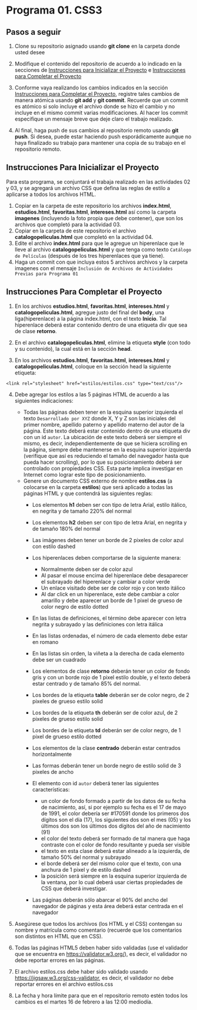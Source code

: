 # Programa 01. CSS3

## Pasos a seguir

1. Clone su repositorio asignado usando **git clone** en la carpeta donde usted desee

2. Modifique el contenido del repositorio de acuerdo a lo indicado en la secciones de [Instrucciones para Inicializar el Proyecto](#instrucciones-para-inicializar-el-proyecto) e [Instrucciones para Completar el Proyecto](#instrucciones-para-completar-el-proyecto)

3. Conforme vaya realizando los cambios indicados en la sección [Instrucciones para Completar el Proyecto](#instrucciones-para-completar-el-proyecto), registre tales cambios de manera atómica usando **git add** y **git commit**. Recuerde que un commit es atómico si solo incluye el archivo donde se hizo el cambio y no incluye en el mismo commit varias modificaciones. Al hacer los commit especifique un mensaje breve que deje claro el trabajo realizado.

4. Al final, haga push de sus cambios al repositorio remoto usando **git push**. Si desea, puede estar haciendo push esporádicamente aunque no haya finalizado su trabajo para mantener una copia de su trabajo en el repositorio remoto.

## Instrucciones Para Inicializar el Proyecto

Para esta programa, se conjuntará el trabaja realizado en las actividades 02 y 03, y se agregará un archivo CSS que defina las reglas de estilo a aplicarse a todos los archivos HTML. 

1. Copiar en la carpeta de este repositorio los archivos **index.html**, **estudios.html**, **favoritas.html**, **intereses.html** así como la carpeta **imagenes** (incluyendo la foto propia que debe contener), que son los archivos que completó para la actividad 03.
2. Copiar en la carpeta de este repositorio el archivo **catalogopeliculas.html** que completó en la actividad 04.
3. Edite el archivo **index.html** para que le agregue un hiperenlace que le lleve al archivo **catalogopeliculas.html** y que tenga como texto `Catálogo de Películas` (después de los tres hiperenlaces que ya tiene).
4. Haga un commit con que incluya estos 5 archivos archivos y la carpeta imagenes con el mensaje `Inclusión de Archivos de Actividades Previas para Programa 01`

## Instrucciones Para Completar el Proyecto

1. En los archivos **estudios.html**, **favoritas.html**, **intereses.html** y **catalogopeliculas.html**, agregue justo del final del **body**, una liga(hiperenlace) a la página index.html, con el texto **Inicio**. Tal hiperenlace deberá estar contenido dentro de una etiqueta div que sea de clase **retorno**.

2. En el archivo **catalogopeliculas.html**, elimine la etiqueta **style** (con todo y su contenido), la cual está en la sección **head**.

3. En los archivos **estudios.html**, **favoritas.html**, **intereses.html** y **catalogopeliculas.html**, coloque en la sección head la siguiente etiqueta: 
```
<link rel="stylesheet" href="estilos/estilos.css" type="text/css"/>
```

4. Debe agregar los estilos a las 5 páginas HTML de acuerdo a las siguientes indicaciones:
   - Todas las páginas deben tener en la esquina superior izquierda el texto `Desarrollado por XYZ` donde X, Y y Z son las iniciales del primer nombre, apellido paterno y apellido materno del autor de la página. Este texto deberá estar contenido dentro de una etiqueta div con un id `autor`. La ubicación de este texto deberá ser siempre el mismo, es decir, independientemente de que se hiciera scrolling en la página, siempre debe mantenerse en la esquina superior izquierda (verifique que así es reduciendo el tamaño del navegador hasta que pueda hacer scrolling), por lo que su posicionamiento deberá ser controlado con propiedades CSS. Esta parte implica investigar en Internet como lograr este tipo de posicionamiento.
   - Genere un documento CSS externo de nombre **estilos.css** (a colocarse en la carpeta **estilos**) que será aplicado a todas las páginas HTML y que contendrá las siguientes reglas:
     - Los elementos **h1** deben ser con tipo de letra Arial, estilo itálico, en negrita y de tamaño 220% del normal
     - Los elementos **h2** deben ser con tipo de letra Arial, en negrita y de tamaño 180% del normal
     - Las imágenes deben tener un borde de 2 pixeles de color azul con estilo dashed
     - Los hiperenlaces deben comportarse de la siguiente manera:
        - Normalmente deben ser de color azul
        - Al pasar el mouse encima del hiperenlace debe desaparecer el subrayado del hiperenlace y cambiar a color verde
        - Un enlace visitado debe ser de color rojo y con texto itálico
        - Al dar click en un hiperenlace, este debe cambiar a color amarillo y debe aparecer un borde de 1 pixel de grueso de color negro de estilo dotted

     - En las listas de definiciones, el término debe aparecer con letra negrita y subrayado y las definiciones con letra itálica 
     - En las listas ordenadas, el número de cada elemento debe estar en romano
     - En las listas sin orden, la viñeta a la derecha de cada elemento debe ser un cuadrado
     - Los elementos de clase **retorno** deberán tener un color de fondo gris y con un borde rojo de 1 pixel estilo double, y el texto deberá estar centrado y de tamaño 85% del normal.
     - Los bordes de la etiqueta **table** deberán ser de color negro, de 2 pixeles de grueso estilo solid
     - Los bordes de la etiqueta **th** deberán ser de color azul, de 2 pixeles de grueso estilo solid
     - Los bordes de la etiqueta **td** deberán ser de color negro, de 1 pixel de grueso estilo dotted
     - Los elementos de la clase **centrado** deberán estar centrados horizontalmente
     - Las formas deberán tener un borde negro de estilo solid de 3 pixeles de ancho
     - El elemento con id `autor` deberá tener las siguientes características:
       - un color de fondo formado a partir de los datos de su fecha de nacimiento, así, si por ejemplo su fecha es el 17 de mayo de 1991, el color debería ser #170591 donde los primeros dos dígitos son el día (17), los siguientes dos son el mes (05) y los últimos dos son los últimos dos dígitos del año de nacimiento (91)
       - el color del texto deberá ser formado de tal manera que haga contraste con el color de fondo resultante y pueda ser visible
       - el texto en esta clase deberá estar alineado a la izquierda, de tamaño 50% del normal y subrayado
       - el borde deberá ser del mismo color que el texto, con una anchura de 1 pixel y de estilo dashed
       - la posición será siempre en la esquina superior izquierda de la ventana, por lo cual deberá usar ciertas propiedades de CSS que deberá investigar.
     - Las páginas deberán sólo abarcar el 90% del ancho del navegador de páginas y esta área deberá estar centrada en el navegador

3. Asegúrese que todos los archivos (los HTML y el CSS) contengan su nombre y matrícula como comentario (recuerde que los comentarios son distintos en HTML que en CSS).

4. Todas las páginas HTML5 deben haber sido validadas (use el validador que se encuentra en https://validator.w3.org/), es decir, el validador no debe reportar errores en las páginas.

5. El archivo estilos.css debe haber sido validado usando https://jigsaw.w3.org/css-validator, es decir, el validador no debe reportar errores en el archivo estilos.css

6. La fecha y hora límite para que en el repositorio remoto estén todos los cambios es el martes 16 de febrero a las 12:00 mediodía.


